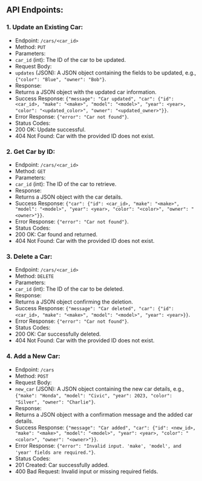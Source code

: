 ## API Endpoints:

### 1. Update an Existing Car:
- Endpoint: `/cars/<car_id>`
- Method: `PUT`
- Parameters:
 - `car_id` (int): The ID of the car to be updated.
- Request Body:
 - `updates` (JSON): A JSON object containing the fields to be updated, e.g., `{"color": "Blue", "owner": "Bob"}`.
- Response:
 - Returns a JSON object with the updated car information.
 - Success Response: `{"message": "Car updated", "car": {"id": <car_id>, "make": "<make>", "model": "<model>", "year": <year>, "color": "<updated_color>", "owner": "<updated_owner>"}}`.
 - Error Response: `{"error": "Car not found"}`.
- Status Codes:
 - 200 OK: Update successful.
 - 404 Not Found: Car with the provided ID does not exist.

### 2. Get Car by ID:
- Endpoint: `/cars/<car_id>`
- Method: `GET`
- Parameters:
 - `car_id` (int): The ID of the car to retrieve.
- Response:
 - Returns a JSON object with the car details.
 - Success Response: `{"car": {"id": <car_id>, "make": "<make>", "model": "<model>", "year": <year>, "color": "<color>", "owner": "<owner>"}}`.
 - Error Response: `{"error": "Car not found"}`.
- Status Codes:
 - 200 OK: Car found and returned.
 - 404 Not Found: Car with the provided ID does not exist.

### 3. Delete a Car:
- Endpoint: `/cars/<car_id>`
- Method: `DELETE`
- Parameters:
 - `car_id` (int): The ID of the car to be deleted.
- Response:
 - Returns a JSON object confirming the deletion.
 - Success Response: `{"message": "Car deleted", "car": {"id": <car_id>, "make": "<make>", "model": "<model>", "year": <year>}}`.
 - Error Response: `{"error": "Car not found"}`.
- Status Codes:
 - 200 OK: Car successfully deleted.
 - 404 Not Found: Car with the provided ID does not exist.

### 4. Add a New Car:
- Endpoint: `/cars`
- Method: `POST`
- Request Body:
 - `new_car` (JSON): A JSON object containing the new car details, e.g., `{"make": "Honda", "model": "Civic", "year": 2023, "color": "Silver", "owner": "Charlie"}`.
- Response:
 - Returns a JSON object with a confirmation message and the added car details.
 - Success Response: `{"message": "Car added", "car": {"id": <new_id>, "make": "<make>", "model": "<model>", "year": <year>, "color": "<color>", "owner": "<owner>"}}`.
 - Error Response: `{"error": "Invalid input. 'make', 'model', and 'year' fields are required."}`.
- Status Codes:
 - 201 Created: Car successfully added.
 - 400 Bad Request: Invalid input or missing required fields.
